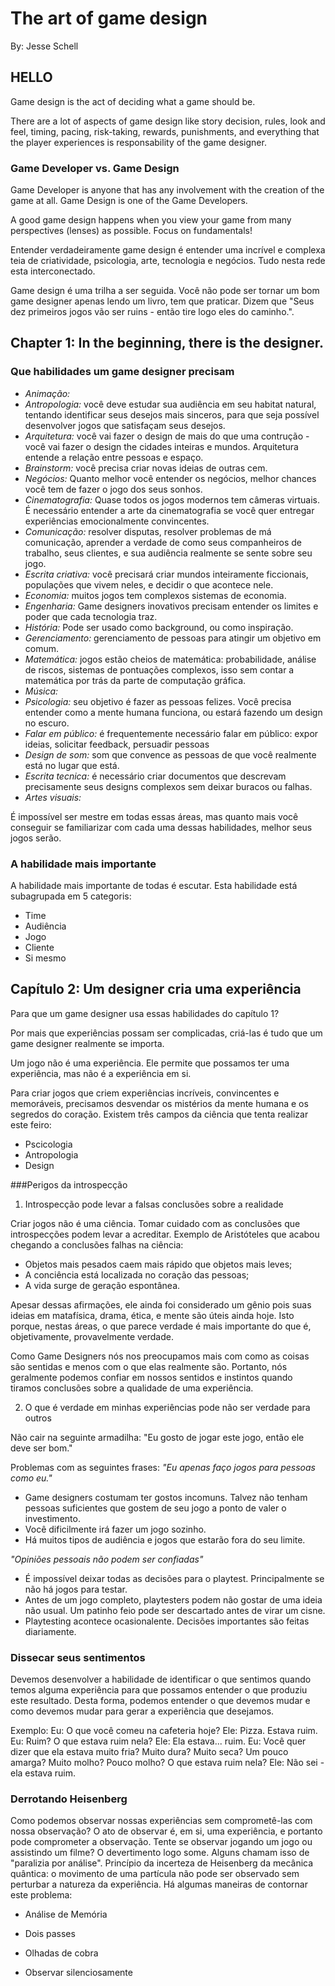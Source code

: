 # The art of game design
By: Jesse Schell

## HELLO

Game design is the act of deciding what a game should be.

There are a lot of aspects of game design like story decision, rules, look and feel, timing, pacing, risk-taking, rewards, punishments, and everything that the player experiences is responsability of the game designer.

### Game Developer vs. Game Design
Game Developer is anyone that has any involvement with the creation of the game at all. Game Design is one of the Game Developers. 

A good game design happens when you view your game from many perspectives (lenses) as possible.
Focus on fundamentals!

Entender verdadeiramente game design é entender uma incrível e complexa teia de criatividade, psicologia, arte, tecnologia e negócios. Tudo nesta rede esta interconectado.

Game design é uma trilha a ser seguida. Você não pode ser tornar um bom game designer apenas lendo um livro, tem que praticar.
Dizem que "Seus dez primeiros jogos vão ser ruins - então tire logo eles do caminho.".


## Chapter 1: In the beginning, there is the designer.

### Que habilidades um game designer precisam

- *Animação:*
- *Antropologia:* você deve estudar sua audiência em seu habitat natural, tentando identificar seus desejos mais sinceros, para que seja possível desenvolver jogos que satisfaçam seus desejos.
- *Arquitetura:* você vai fazer o design de mais do que uma contrução - você vai fazer o design the cidades inteiras e mundos. Arquitetura entende a relação entre pessoas e espaço.
- *Brainstorm:* você precisa criar novas ideias de outras cem.
- *Negócios:* Quanto melhor você entender os negócios, melhor chances você tem de fazer o jogo dos seus sonhos.
- *Cinematografia:* Quase todos os jogos modernos tem câmeras virtuais. É necessário entender a arte da cinematografia se você quer entregar experiências emocionalmente convincentes.
- *Comunicação:* resolver disputas, resolver problemas de má comunicação, aprender a verdade de como seus companheiros de trabalho, seus clientes, e sua audiência realmente se sente  sobre seu jogo.
- *Escrita criativa:* você precisará criar mundos inteiramente ficcionais, populações que vivem neles, e decidir o que acontece nele.
- *Economia:* muitos jogos tem complexos sistemas de economia. 
- *Engenharia:* Game designers inovativos precisam entender os limites e poder que cada tecnologia traz.
- *História:* Pode ser usado como background, ou como inspiração.
- *Gerenciamento:*  gerenciamento de pessoas para atingir um objetivo em comum.
- *Matemática:* jogos estão cheios de matemática: probabilidade, análise de riscos, sistemas de pontuações complexos, isso sem contar a matemática por trás da parte de computação gráfica.
- *Música:* 
- *Psicologia:* seu objetivo é fazer as pessoas felizes. Você precisa entender como a mente humana funciona, ou estará fazendo um design no escuro.
- *Falar em público:* é frequentemente necessário falar em público: expor ideias, solicitar feedback, persuadir pessoas
- *Design de som:* som que convence as pessoas de que você realmente está no lugar que está.
- *Escrita tecnica:* é necessário criar documentos que descrevam precisamente seus designs complexos sem deixar buracos ou falhas.
- *Artes visuais:* 

É impossível ser mestre em todas essas áreas, mas quanto mais você conseguir se familiarizar com cada uma dessas habilidades, melhor seus jogos serão.

### A habilidade mais importante

A habilidade mais importante de todas é escutar. Esta habilidade está subagrupada em 5 categoris:
- Time
- Audiência
- Jogo
- Cliente
- Si mesmo

## Capítulo 2: Um designer cria uma experiência

Para que um game designer usa essas habilidades do capítulo 1?

Por mais que experiências possam ser complicadas, criá-las é tudo que um game designer realmente se importa.

Um jogo não é uma experiência. Ele permite que possamos ter uma experiência, mas não é a experiência em si.

Para criar jogos que criem experiências incríveis, convincentes e memoráveis, precisamos desvendar os mistérios da mente humana e os segredos do coração. Existem três campos da ciência que tenta realizar este feiro:
- Pscicologia
- Antropologia
- Design


###Perigos da introspecção
1. Introspecção pode levar a falsas conclusões sobre a realidade

Criar jogos não é uma ciência. Tomar cuidado com as conclusões que introspecções podem levar a acreditar. Exemplo de Aristóteles que acabou chegando a conclusões falhas na ciência:
- Objetos mais pesados caem mais rápido que objetos mais leves;
- A conciência está localizada no coração das pessoas;
- A vida surge de geração espontânea.

Apesar dessas afirmações, ele ainda foi considerado um gênio pois suas ideias em matafísica, drama, ética, e mente são úteis ainda hoje. Isto porque, nestas áreas, o que parece verdade é mais importante do que é, objetivamente, provavelmente verdade.

Como Game Designers nós nos preocupamos mais com como as coisas são sentidas e menos com o que elas realmente são. Portanto, nós geralmente podemos confiar em nossos sentidos e instintos quando tiramos conclusões sobre a qualidade de uma experiência. 

2. O que é verdade em minhas experiências pode não ser verdade para outros

Não cair na seguinte armadilha: "Eu gosto de jogar este jogo, então ele deve ser bom."

Problemas com as seguintes frases:
*"Eu apenas faço jogos para pessoas como eu."*
- Game designers costumam ter gostos incomuns. Talvez não tenham pessoas suficientes que gostem de seu jogo a ponto de valer o investimento.
- Você dificilmente irá fazer um jogo sozinho.
- Há muitos tipos de audiência  e jogos que estarão fora do seu limite.

*"Opiniões pessoais não podem ser confiadas"*

- É impossível deixar todas as decisões para o playtest. Principalmente se não há jogos para testar.
- Antes de um jogo completo, playtesters podem não gostar de uma ideia não usual. Um patinho feio pode ser descartado antes de virar um cisne.
- Playtesting acontece ocasionalente. Decisões importantes são feitas diariamente.


### Dissecar seus sentimentos

Devemos desenvolver a habilidade de identificar o que sentimos quando temos alguma experiência para que possamos entender o que produziu este resultado. Desta forma, podemos entender o que devemos mudar e como devemos mudar para gerar a experiência que desejamos.

Exemplo:
Eu: O que você comeu na cafeteria hoje?
Ele: Pizza. Estava ruim.
Eu: Ruim? O que estava ruim nela?
Ele: Ela estava... ruim.
Eu: Você quer dizer que ela estava muito fria? Muito dura? Muito seca? Um pouco amarga? Muito molho? Pouco molho? O que estava ruim nela?
Ele: Não sei - ela estava ruim.


### Derrotando Heisenberg

Como podemos observar nossas experiências sem comprometê-las com nossa observação?
O ato de observar é, em si, uma experiência, e portanto pode comprometer a observação. Tente se observar jogando um jogo ou assistindo um filme? O devertimento logo some. Alguns chamam isso de "paralizia por análise".
Princípio da incerteza de Heisenberg da mecânica quântica: o movimento de uma partícula não pode ser observado sem perturbar a natureza da experiência.
Há algumas maneiras de contornar este problema:

- Análise de Memória

- Dois passes

- Olhadas de cobra

- Observar silenciosamente

